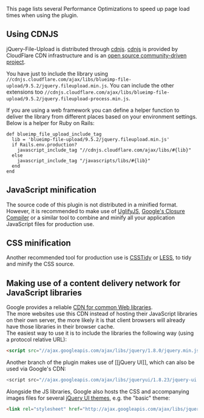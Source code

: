 This page lists several Performance Optimizations to speed up page load times when using the plugin.

## Using CDNJS

jQuery-File-Upload is distributed through [cdnjs](http://cdnjs.com/libraries/blueimp-file-upload/). [cdnjs](http://cdnjs.com/libraries/blueimp-file-upload/) is provided by CloudFlare CDN infrastructure and is an [open source community-driven project](https://github.com/cdnjs/cdnjs).

You have just to include the library using `//cdnjs.cloudflare.com/ajax/libs/blueimp-file-upload/9.5.2/jquery.fileupload.min.js`. You can include the other extensions too `//cdnjs.cloudflare.com/ajax/libs/blueimp-file-upload/9.5.2/jquery.fileupload-process.min.js`.

If you are using a web framework you can define a helper function to deliver the library from different places based on your environment settings. Below is a helper for Ruby on Rails:

```
def blueimp_file_upload_include_tag
  lib = 'blueimp-file-upload/9.5.2/jquery.fileupload.min.js'
  if Rails.env.production?
    javascript_include_tag "//cdnjs.cloudflare.com/ajax/libs/#{lib}"
  else
    javascript_include_tag "/javascripts/libs/#{lib}"
  end
end
```

## JavaScript minification
The source code of this plugin is not distributed in a minified format.  
However, it is recommended to make use of [UglifyJS](https://github.com/mishoo/UglifyJS), [Google's Closure Compiler](http://code.google.com/closure/compiler/) or a similar tool to combine and minify all your application JavaScript files for production use.

## CSS minification
Another recommended tool for production use is [CSSTidy](http://csstidy.sourceforge.net/) or [LESS](http://lesscss.org/), to tidy and minify the CSS source.

## Making use of a content delivery network for JavaScript libraries
Google provides a reliable [CDN for common Web libraries](http://code.google.com/apis/libraries/devguide.html).  
The more websites use this CDN instead of hosting their JavaScript libraries on their own server, the more likely it is that client browsers will already have those libraries in their browser cache.  
The easiest way to use it is to include the libraries the following way (using a protocol relative URL):

```html
<script src="//ajax.googleapis.com/ajax/libs/jquery/1.8.0/jquery.min.js"></script>
```

Another branch of the plugin makes use of [[jQuery UI]], which can also be used via Google's CDN:

```js
<script src="//ajax.googleapis.com/ajax/libs/jqueryui/1.8.23/jquery-ui.min.js"></script>
```

Alongside the JS libraries, Google also hosts the CSS and accompanying images files for several [jQuery UI themes](http://jqueryui.com/themeroller/), e.g. the "basic" theme:

```html
<link rel="stylesheet" href="http://ajax.googleapis.com/ajax/libs/jqueryui/1.8.23/themes/base/jquery-ui.css">
```